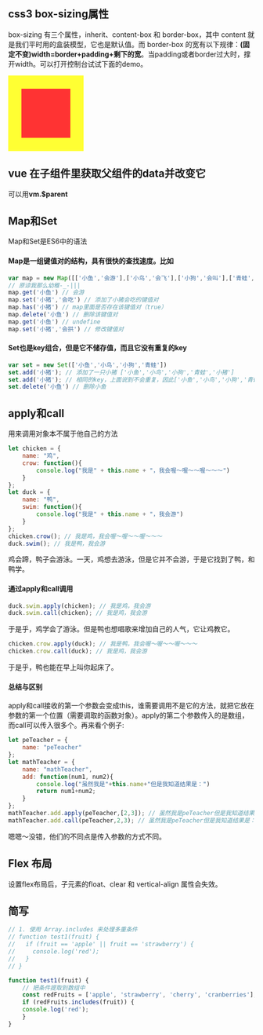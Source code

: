 ## css3 box-sizing属性
box-sizing 有三个属性，inherit、content-box 和 border-box，其中 content 就是我们平时用的盒装模型，它也是默认值。而 border-box 的宽有以下规律：**(固定不变)width=border+padding+剩下的宽**。当padding或者border过大时，撑开width。可以打开控制台试试下面的demo。
<div class="border-box"></div>
<style>
    .border-box {
        width: 100px;
        height: 100px;
        padding: 0px;
        border: 27px solid #ff3;
        background: #f33;
}
</style>

## vue 在子组件里获取父组件的data并改变它
可以用**vm.$parent**

## Map和Set
Map和Set是ES6中的语法
#### Map是一组键值对的结构，具有很快的查找速度。比如
``` javascript
var map = new Map([['小鱼','会游'],['小鸟','会飞'],['小狗','会叫'],['青蛙','会跳']])
// 原谅我那么幼稚-_-|||
map.get('小鱼') // 会游
map.set('小猪','会吃') // 添加了小猪会吃的键值对
map.has('小猪') // map里面是否存在该键值对（true）
map.delete('小鱼') // 删除该键值对
map.get('小鱼') // undefine
map.set('小猪','会拱') // 修改键值对
```
#### Set也是key组合，但是它不储存值，而且它没有重复的key
``` javascript
var set = new Set(['小鱼','小鸟','小狗','青蛙'])
set.add('小猪'); // 添加了一只小猪 ['小鱼','小鸟','小狗','青蛙','小猪']
set.add('小猪'); // 相同的key，上面说到不会重复，因此['小鱼','小鸟','小狗','青蛙','小猪']
set.delete('小鱼') // 删除小鱼
```

## apply和call
用来调用对象本不属于他自己的方法
``` javascript
let chicken = {
    name: "鸡",
    crow: function(){
        console.log("我是" + this.name + "，我会喔～喔～～喔～～～")
    }
};
let duck = {
    name: "鸭",
    swim: function(){
        console.log("我是" + this.name + "，我会游")
    }
};
chicken.crow(); // 我是鸡，我会喔～喔～～喔～～～
duck.swim(); // 我是鸭，我会游
```
鸡会蹄，鸭子会游泳。一天，鸡想去游泳，但是它并不会游，于是它找到了鸭，和鸭学。
#### 通过apply和call调用
``` javascript
duck.swim.apply(chicken); // 我是鸡，我会游
duck.swim.call(chicken); // 我是鸡，我会游
```
于是乎，鸡学会了游泳。但是鸭也想唱歌来增加自己的人气，它让鸡教它。
``` javascript
chicken.crow.apply(duck); // 我是鸭，我会喔～喔～～喔～～～
chicken.crow.call(duck); // 我是鸡，我会游
```
于是乎，鸭也能在早上叫你起床了。
#### 总结与区别
apply和call接收的第一个参数会变成this，谁需要调用不是它的方法，就把它放在参数的第一个位置（需要调取的函数对象）。apply的第二个参数传入的是数组，而call可以传入很多个。再来看个例子:
``` javascript
let peTeacher = {
    name: "peTeacher"
};
let mathTeacher = {
    name: "mathTeacher",
    add: function(num1, num2){
        console.log("虽然我是"+this.name+"但是我知道结果是：")
        return num1+num2;
    }
};
mathTeacher.add.apply(peTeacher,[2,3]); // 虽然我是peTeacher但是我知道结果是： 5
mathTeacher.add.call(peTeacher,2,3); // 虽然我是peTeacher但是我知道结果是： 5
```
嗯嗯～没错，他们的不同点是传入参数的方式不同。

## Flex 布局
设置flex布局后，子元素的float、clear 和 vertical-align 属性会失效。

## 简写
``` javascript
// 1. 使用 Array.includes 来处理多重条件
// function test1(fruit) {
//   if (fruit == 'apple' || fruit == 'strawberry') {
//     console.log('red');
//   }
// }

function test1(fruit) {
    // 把条件提取到数组中
    const redFruits = ['apple', 'strawberry', 'cherry', 'cranberries'];
    if (redFruits.includes(fruit)) {
    console.log('red');
    }
}
```